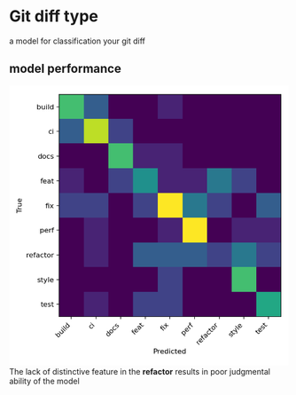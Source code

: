 # Git diff type  
a model for classification your git diff  
## model performance
![confusion_matrix](out/confusion_matrix.png)  
The lack of distinctive feature in the **refactor** results in poor judgmental ability of the model